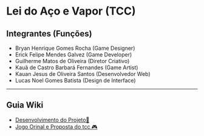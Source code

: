 # Lei do Aço e Vapor (TCC)

## Integrantes (Funções)
- Bryan Henrique Gomes Rocha (Game Designer)
- Erick Felipe Mendes Galvez (Game Developer)
- Guilherme Matos de Oliveira (Diretor Criativo)
- Kauã de Castro Barbará Fernandes (Game Artist)
- Kauan Jesus de Oliveira Santos (Desenvolvedor Web)
- Lucas Noel Gomes Batista (Design de Interface)

***
## Guia Wiki
- <a href="https://github.com/ErickFGalvez/TCC_LeiDoAco/wiki/Desenvolvimento-do-Projeto"> Desenvolvimento do Projeto📝
- <a href="https://github.com/ErickFGalvez/TCC_LeiDoAco/wiki/Jogo-Original-e-Proposta-Do-TCC"> Jogo Orinal e Proposta do tcc 🎮
